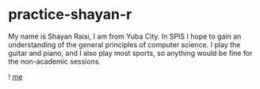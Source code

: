 # practice-shayan-r
My name is Shayan Raisi, I am from Yuba City. In SPIS I hope to gain an understanding of the general principles of computer science. I play the guitar and piano, and I also play most sports, so anything would be fine for the non-academic sessions. 

! [me](shayan-r.png)
